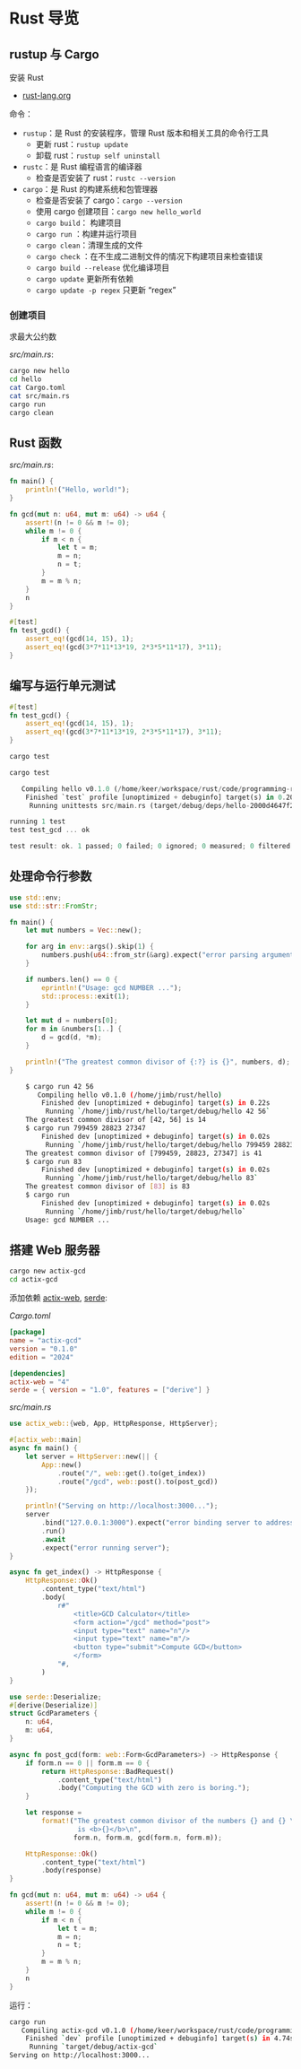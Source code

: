 # Rust 导览
## rustup 与 Cargo
安装 Rust

- [rust-lang.org](https://www.rust-lang.org/learn/get-started)

命令：

- `rustup`：是 Rust 的安装程序，管理 Rust 版本和相关工具的命令行工具
  - 更新 rust：`rustup update`
  - 卸载 rust：`rustup self uninstall`
- `rustc`：是 Rust 编程语言的编译器
  - 检查是否安装了 rust：`rustc --version`
- `cargo`：是 Rust 的构建系统和包管理器
  - 检查是否安装了 cargo：`cargo --version`
  - 使用 cargo 创建项目：`cargo new hello_world`
  - `cargo build`： 构建项目
  - `cargo run` ：构建并运行项目
  - `cargo clean`：清理生成的文件 
  - `cargo check` ：在不生成二进制文件的情况下构建项目来检查错误
  - `cargo build --release` 优化编译项目
  - `cargo update` 更新所有依赖
  - `cargo update -p regex` 只更新 “regex”

### 创建项目

求最大公约数


*src/main.rs*:

```sh
cargo new hello
cd hello
cat Cargo.toml
cat src/main.rs
cargo run
cargo clean
```
## Rust 函数
*src/main.rs*:

```rs
fn main() {
    println!("Hello, world!");
}

fn gcd(mut n: u64, mut m: u64) -> u64 {
    assert!(n != 0 && m != 0);
    while m != 0 {
        if m < n {
            let t = m;
            m = n;
            n = t;
        }
        m = m % n;
    }
    n
}

#[test]
fn test_gcd() {
    assert_eq!(gcd(14, 15), 1);
    assert_eq!(gcd(3*7*11*13*19, 2*3*5*11*17), 3*11);
}
```
## 编写与运行单元测试
```rs
#[test]
fn test_gcd() {
    assert_eq!(gcd(14, 15), 1);
    assert_eq!(gcd(3*7*11*13*19, 2*3*5*11*17), 3*11);
}
```
```sh
cargo test
```
```rs
cargo test

   Compiling hello v0.1.0 (/home/keer/workspace/rust/code/programming-rust/ch02/hello)
    Finished `test` profile [unoptimized + debuginfo] target(s) in 0.20s
     Running unittests src/main.rs (target/debug/deps/hello-2000d4647f273517)

running 1 test
test test_gcd ... ok

test result: ok. 1 passed; 0 failed; 0 ignored; 0 measured; 0 filtered out; finished in 0.00s
```



## 处理命令行参数
```rs
use std::env;
use std::str::FromStr;

fn main() {
    let mut numbers = Vec::new();

    for arg in env::args().skip(1) {
        numbers.push(u64::from_str(&arg).expect("error parsing argument"));
    }

    if numbers.len() == 0 {
        eprintln!("Usage: gcd NUMBER ...");
        std::process::exit(1);
    }

    let mut d = numbers[0];
    for m in &numbers[1..] {
        d = gcd(d, *m);
    }

    println!("The greatest common divisor of {:?} is {}", numbers, d);
}
```
```sh
    $ cargo run 42 56
       Compiling hello v0.1.0 (/home/jimb/rust/hello)
        Finished dev [unoptimized + debuginfo] target(s) in 0.22s
         Running `/home/jimb/rust/hello/target/debug/hello 42 56`
    The greatest common divisor of [42, 56] is 14
    $ cargo run 799459 28823 27347
        Finished dev [unoptimized + debuginfo] target(s) in 0.02s
         Running `/home/jimb/rust/hello/target/debug/hello 799459 28823 27347`
    The greatest common divisor of [799459, 28823, 27347] is 41
    $ cargo run 83
        Finished dev [unoptimized + debuginfo] target(s) in 0.02s
         Running `/home/jimb/rust/hello/target/debug/hello 83`
    The greatest common divisor of [83] is 83
    $ cargo run
        Finished dev [unoptimized + debuginfo] target(s) in 0.02s
         Running `/home/jimb/rust/hello/target/debug/hello`
    Usage: gcd NUMBER ...
```

## 搭建 Web 服务器
```sh
cargo new actix-gcd
cd actix-gcd
```
添加依赖 [actix-web](https://crates.io/crates/actix-web), [serde](https://crates.io/crates/serde):

*Cargo.toml*

```toml
[package]
name = "actix-gcd"
version = "0.1.0"
edition = "2024"

[dependencies]
actix-web = "4"
serde = { version = "1.0", features = ["derive"] }
```

*src/main.rs*
```rs
use actix_web::{web, App, HttpResponse, HttpServer};

#[actix_web::main]
async fn main() {
    let server = HttpServer::new(|| {
        App::new()
            .route("/", web::get().to(get_index))
            .route("/gcd", web::post().to(post_gcd))
    });

    println!("Serving on http://localhost:3000...");
    server
        .bind("127.0.0.1:3000").expect("error binding server to address")
        .run()
        .await
        .expect("error running server");
}

async fn get_index() -> HttpResponse {
    HttpResponse::Ok()
        .content_type("text/html")
        .body(
            r#"
                <title>GCD Calculator</title>
                <form action="/gcd" method="post">
                <input type="text" name="n"/>
                <input type="text" name="m"/>
                <button type="submit">Compute GCD</button>
                </form>
            "#,
        )
}

use serde::Deserialize;
#[derive(Deserialize)]
struct GcdParameters {
    n: u64,
    m: u64,
}

async fn post_gcd(form: web::Form<GcdParameters>) -> HttpResponse {
    if form.n == 0 || form.m == 0 {
        return HttpResponse::BadRequest()
            .content_type("text/html")
            .body("Computing the GCD with zero is boring.");
    }

    let response =
        format!("The greatest common divisor of the numbers {} and {} \
                 is <b>{}</b>\n",
                form.n, form.m, gcd(form.n, form.m));

    HttpResponse::Ok()
        .content_type("text/html")
        .body(response)
}

fn gcd(mut n: u64, mut m: u64) -> u64 {
    assert!(n != 0 && m != 0);
    while m != 0 {
        if m < n {
            let t = m;
            m = n;
            n = t;
        }
        m = m % n;
    }
    n
}
```

运行：
```sh
cargo run
   Compiling actix-gcd v0.1.0 (/home/keer/workspace/rust/code/programming-rust/ch02/actix-gcd)
    Finished `dev` profile [unoptimized + debuginfo] target(s) in 4.74s
     Running `target/debug/actix-gcd`
Serving on http://localhost:3000...
```
